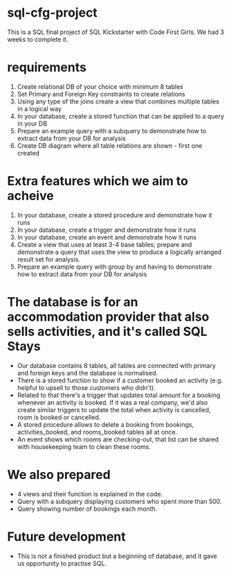 # sql-cfg-project
This is a SQL final project of SQL Kickstarter with Code First Girls. We had 3 weeks to complete it.

# requirements
1. Create relational DB of your choice with minimum 8 tables
3. Set Primary and Foreign Key constraints to create relations
4. Using any type of the joins create a view that combines multiple tables in a logical way
5. In your database, create a stored function that can be applied to a query in your DB
6. Prepare an example query with a subquery to demonstrate how to extract data from your DB for analysis
7. Create DB diagram where all table relations are shown - first one created

# Extra features which we aim to acheive
1. In your database, create a stored procedure and demonstrate how it runs
2. In your database, create a trigger and demonstrate how it runs
3. In your database, create an event and demonstrate how it runs
4. Create a view that uses at least 3-4 base tables; prepare and demonstrate a query that uses the view to produce a logically arranged result set for analysis.
5. Prepare an example query with group by and having to demonstrate how to extract data from your DB for analysis

# The database is for an accommodation provider that also sells activities, and it's called SQL Stays
- Our database contains 8 tables, all tables are connected with primary and foreign keys and the database is normalised.
- There is a stored function to show if a customer booked an activity (e.g. helpful to upsell to those customers who didn't).
- Related to that there's a trigger that updates total amount for a booking whenever an activity is booked. If it was a real company, we'd also create similar triggers to update the total when activity is cancelled, room is booked or cancelled.
- A stored procedure allows to delete a booking from bookings, activities_booked, and rooms_booked tables all at once.
- An event shows which rooms are checking-out, that list can be shared with housekeeping team to clean these rooms. 

# We also prepared
- 4 views and their function is explained in the code.
- Query with a subquery displaying customers who spent more than 500.
- Query showing number of bookings each month.

# Future development
- This is not a finished product but a beginning of database, and it gave us opportunity to practise SQL.

